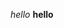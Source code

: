 *hello*
**hello**
<!DOCTYPE html>
<html>
<head>
	<title>asdfasdf</title>
</head>
<body>

</body>
</html>



